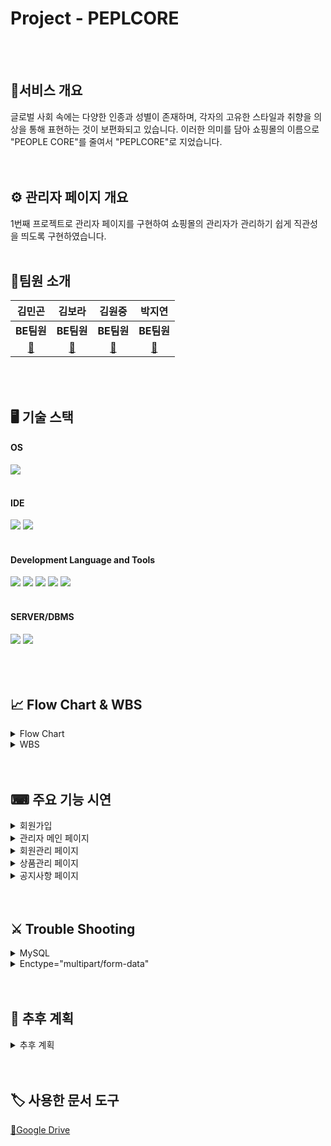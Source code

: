 # Project - PEPLCORE
  <br></br>

## 👗서비스 개요
글로벌 사회 속에는 다양한 인종과 성별이 존재하며, 각자의 고유한 스타일과 취향을 의상을 통해 표현하는 것이 보편화되고 있습니다. 이러한 의미를 담아 쇼핑몰의 이름으로 "PEOPLE CORE"를 줄여서 "PEPLCORE"로 지었습니다.<br>
  <br></br>
## ⚙ 관리자 페이지 개요
1번째 프로젝트로 관리자 페이지를 구현하여 쇼핑몰의 관리자가 관리하기 쉽게 직관성을 띄도록 구현하였습니다.
  <br></br>

## 👥팀원 소개
|**김민곤**|**김보라**|**김원중**|**박지연**| 
|:---:|:---:|:---:|:---:|
|**BE팀원**|**BE팀원**|**BE팀원**|**BE팀원**|
|[🔗](https://github.com/alsrhs97)|[🔗](https://github.com/kimpurple0520)|[🔗](https://github.com/gimpo5975)|[🔗](https://github.com/yeonjp)|

<br></br>

## 🖥 기술 스택
<div markdown="1">
	<h4>OS</h4>
	<img src="https://img.shields.io/badge/windows10-%230078D6?logo=windows10" />
	<br></br>
</div>
<div markdown="1">
	<h4>IDE</h4>
	<img src="https://img.shields.io/badge/eclipseide-%232C2255?logo=eclipseide" />
	<img src="https://img.shields.io/badge/visualstudiocode-%235C2D91?logo=visualstudiocode" />
	<br></br>
</div>
<div markdown="1">
	<h4>Development Language and Tools</h4>
	<img src="https://img.shields.io/badge/HTML5-E34F26?style=flat&logo=HTML5&logoColor=white" />
	<img src="https://img.shields.io/badge/CSS3-1572B6?style=flat&logo=CSS3&logoColor=white" />
	<img src="https://img.shields.io/badge/javascript-%23F7DF1E?logo=javascript&logoColor=%230d0c0c" />
	<img src="https://img.shields.io/badge/bootstrap-%237952B3?logo=bootstrap&logoColor=%23ffffff" /
	<img src="https://img.shields.io/badge/JDK17.0-%23000000?logo=openjdk" />
	<img src="https://img.shields.io/badge/googledrive-%234285F4?logo=googledrive&logoColor=%23fccf03" />
	<br></br>
</div>
<div markdown="1">
	<h4>SERVER/DBMS</h4>
	<img src="https://img.shields.io/badge/mysql-%234479A1?logo=mysql&logoColor=%23fffdf7" />
	<img src="https://img.shields.io/badge/apachetomcat-%23F8DC75?logo=apachetomcat&logoColor=%230d0c0c" />
	<br></br>
</div>
<br></br>
  
## 📈 Flow Chart & WBS
<details>
	<summary>Flow Chart</summary>
	<div markdown="1">
	<h4>흐름도</h4>
	<img src="https://github.com/yeonjp/peplcore/assets/50619898/067d7ef0-815c-4452-ba6f-a911ffdf9086" />
	<br></br>
	</div>
</details>
<details>
	<summary>WBS</summary>
	<div markdown="1">
	<h4>WBS-1</h4>
	<img src="https://github.com/yeonjp/peplcore/assets/50619898/fabecf2e-fc20-4fb5-9927-3e019393751c" />
	<br></br>
	</div>
	<div markdown="1">
	<h4>WBS-2</h4>
	<img src="https://github.com/yeonjp/peplcore/assets/50619898/ca78a88c-d017-4d84-b865-b1ed2ee4f4bdc" />
	<br></br>
	</div>
</details>
  <br></br>
  
## ⌨ 주요 기능 시연
<details>
	<summary>회원가입</summary>
	<div markdown="1">
	<h4>회원가입</h4>
	<img src="https://github.com/yeonjp/peplcore/assets/50619898/1101157d-701a-4adc-b0c1-3a33a8a661d6" />
	<br></br>
	</div>
</details>
<details>
	<summary>관리자 메인 페이지</summary>
	<div markdown="1">
	<h4>관리자 메인 페이지</h4>
	<img src="https://github.com/yeonjp/peplcore/assets/50619898/7b76376d-06b6-4ab7-989c-78cc9d1da1b7" />
	<br></br>
	</div>
</details>
<details>
	<summary>회원관리 페이지</summary>
	<div markdown="1">
	<h4>회원관리 페이지</h4>
	<img src="https://github.com/yeonjp/peplcore/assets/50619898/98a1ad7f-d889-4afe-82a3-822eea6864ed" />
	<br></br>
	</div>
</details>
<details>
	<summary>상품관리 페이지</summary>
	<div markdown="1">
	<h4>상품관리 페이지</h4>
	<img src="https://github.com/yeonjp/peplcore/assets/50619898/7fa89d43-42de-48b5-9a9e-4b6594e7efc8" />
	<br></br>
	</div>
</details>
<details>
	<summary>공지사항 페이지</summary>
	<div markdown="1">
	<h4>공지사항 페이지</h4>
	<img src="https://github.com/yeonjp/peplcore/assets/50619898/e48d3aac-f007-4137-a1a1-f72da089a7e1" />
	<br></br>
	</div>
</details>
  <br></br>
  
## ⚔ Trouble Shooting
<details>
	<summary>MySQL</summary>
	<div markdown="1">
	<h4>MySQL 오류</h4>
	<img src="https://github.com/yeonjp/peplcore/assets/50619898/e0e48124-bc9c-4f0e-a436-9f0d99b7e0c1" />
	<br></br>
	</div>
	<div markdown="1">
	<h4>MySQL 해결</h4>
	<img src="https://github.com/yeonjp/peplcore/assets/50619898/c3354622-0ba6-48bf-8245-2abf432b8aaf" />
	<br></br>
	</div>
</details>
<details>
	<summary>Enctype="multipart/form-data"</summary>
	<div markdown="1">
	<h4>Enctype 오류</h4>
	<img src="https://github.com/yeonjp/peplcore/assets/50619898/350c4377-badb-46de-abca-6ea6a4850a24" />
	<br></br>
	</div>
	<div markdown="1">
	<h4>Enctype 오류</h4>
	<img src="https://github.com/yeonjp/peplcore/assets/50619898/11498848-b0db-45af-ba4e-70309e386fd5" />
	<br></br>
	</div>
</details>
  <br></br>

## 📆 추후 계획
<details>
	<summary>추후 계획</summary>
	<div markdown="1">
	<h4>사용자 페이지 및 관리자 페이지 보완 계획</h4>
	<img src="https://github.com/yeonjp/peplcore/assets/50619898/e7f12edb-0a41-4afc-a331-e784610d3aeb" />
	<br></br>
	</div>
</details>
  <br></br>
  
## 🏷 사용한 문서 도구
[🔗Google Drive](https://drive.google.com/drive/folders/1FkgtakCxOT1lR2b5CqQNYS4lWRL1cztg?usp=sharing)
